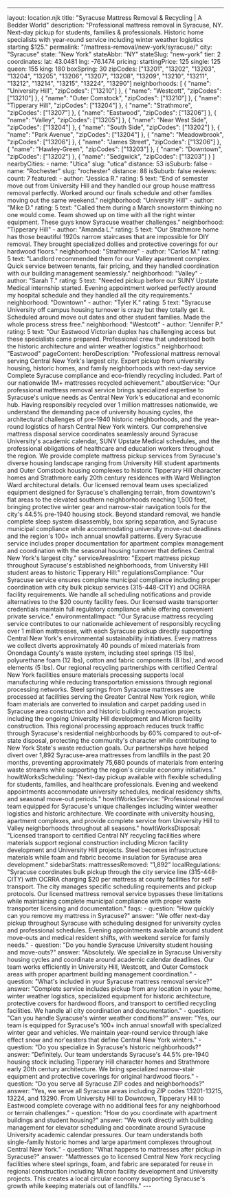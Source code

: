 ---
layout: location.njk
title: "Syracuse Mattress Removal & Recycling | A Bedder World"
description: "Professional mattress removal in Syracuse, NY. Next-day pickup for students, families & professionals. Historic home specialists with year-round service including winter weather logistics starting $125."
permalink: "/mattress-removal/new-york/syracuse/"
city: "Syracuse" state: "New York" stateAbbr: "NY" stateSlug: "new-york" tier: 2 coordinates: lat: 43.0481 lng: -76.1474 pricing: startingPrice: 125 single: 125 queen: 155 king: 180 boxSpring: 30 zipCodes: ["13201", "13202", "13203", "13204", "13205", "13206", "13207", "13208", "13209", "13210", "13211", "13212", "13214", "13215", "13224", "13290"] neighborhoods: [ { "name": "University Hill", "zipCodes": ["13210"] }, { "name": "Westcott", "zipCodes": ["13210"] }, { "name": "Outer Comstock", "zipCodes": ["13210"] }, { "name": "Tipperary Hill", "zipCodes": ["13204"] }, { "name": "Strathmore", "zipCodes": ["13207"] }, { "name": "Eastwood", "zipCodes": ["13206"] }, { "name": "Valley", "zipCodes": ["13205"] }, { "name": "Near West Side", "zipCodes": ["13204"] }, { "name": "South Side", "zipCodes": ["13202"] }, { "name": "Park Avenue", "zipCodes": ["13204"] }, { "name": "Meadowbrook", "zipCodes": ["13206"] }, { "name": "James Street", "zipCodes": ["13206"] }, { "name": "Hawley-Green", "zipCodes": ["13203"] }, { "name": "Downtown", "zipCodes": ["13202"] }, { "name": "Sedgwick", "zipCodes": ["13203"] } ] nearbyCities: - name: "Utica" slug: "utica" distance: 53 isSuburb: false - name: "Rochester" slug: "rochester" distance: 88 isSuburb: false reviews: count: 7 featured: - author: "Jessica R." rating: 5 text: "End of semester move out from University Hill and they handled our group house mattress removal perfectly. Worked around our finals schedule and other families moving out the same weekend." neighborhood: "University Hill" - author: "Mike D." rating: 5 text: "Called them during a March snowstorm thinking no one would come. Team showed up on time with all the right winter equipment. These guys know Syracuse weather challenges." neighborhood: "Tipperary Hill" - author: "Amanda L." rating: 5 text: "Our Strathmore home has those beautiful 1920s narrow staircases that are impossible for DIY removal. They brought specialized dollies and protective coverings for our hardwood floors." neighborhood: "Strathmore" - author: "Carlos M." rating: 5 text: "Landlord recommended them for our Valley apartment complex. Quick service between tenants, fair pricing, and they handled coordination with our building management seamlessly." neighborhood: "Valley" - author: "Sarah T." rating: 5 text: "Needed pickup before our SUNY Upstate Medical internship started. Evening appointment worked perfectly around my hospital schedule and they handled all the city requirements." neighborhood: "Downtown" - author: "Tyler K." rating: 5 text: "Syracuse University off campus housing turnover is crazy but they totally get it. Scheduled around move out dates and other student families. Made the whole process stress free." neighborhood: "Westcott" - author: "Jennifer P." rating: 5 text: "Our Eastwood Victorian duplex has challenging access but these specialists came prepared. Professional crew that understood both the historic architecture and winter weather logistics." neighborhood: "Eastwood" pageContent: heroDescription: "Professional mattress removal serving Central New York's largest city. Expert pickup from university housing, historic homes, and family neighborhoods with next-day service Complete Syracuse compliance and eco-friendly recycling included. Part of our nationwide 1M+ mattresses recycled achievement." aboutService: "Our professional mattress removal service brings specialized expertise to Syracuse's unique needs as Central New York's educational and economic hub. Having responsibly recycled over 1 million mattresses nationwide, we understand the demanding pace of university housing cycles, the architectural challenges of pre-1940 historic neighborhoods, and the year-round logistics of harsh Central New York winters. Our comprehensive mattress disposal service coordinates seamlessly around Syracuse University's academic calendar, SUNY Upstate Medical schedules, and the professional obligations of healthcare and education workers throughout the region. We provide complete mattress pickup services from Syracuse's diverse housing landscape ranging from University Hill student apartments and Outer Comstock housing complexes to historic Tipperary Hill character homes and Strathmore early 20th century residences with Ward Wellington Ward architectural details. Our licensed removal team uses specialized equipment designed for Syracuse's challenging terrain, from downtown's flat areas to the elevated southern neighborhoods reaching 1,500 feet, bringing protective winter gear and narrow-stair navigation tools for the city's 44.5% pre-1940 housing stock. Beyond standard removal, we handle complete sleep system disassembly, box spring separation, and Syracuse municipal compliance while accommodating university move-out deadlines and the region's 100+ inch annual snowfall patterns. Every Syracuse service includes proper documentation for apartment complex management and coordination with the seasonal housing turnover that defines Central New York's largest city." serviceAreasIntro: "Expert mattress pickup throughout Syracuse's established neighborhoods, from University Hill student areas to historic Tipperary Hill:" regulationsCompliance: "Our Syracuse service ensures complete municipal compliance including proper coordination with city bulk pickup services (315-448-CITY) and OCRRA facility requirements. We handle all scheduling notifications and provide alternatives to the $20 county facility fees. Our licensed waste transporter credentials maintain full regulatory compliance while offering convenient private service." environmentalImpact: "Our Syracuse mattress recycling service contributes to our nationwide achievement of responsibly recycling over 1 million mattresses, with each Syracuse pickup directly supporting Central New York's environmental sustainability initiatives. Every mattress we collect diverts approximately 40 pounds of mixed materials from Onondaga County's waste system, including steel springs (15 lbs), polyurethane foam (12 lbs), cotton and fabric components (8 lbs), and wood elements (5 lbs). Our regional recycling partnerships with certified Central New York facilities ensure materials processing supports local manufacturing while reducing transportation emissions through regional processing networks. Steel springs from Syracuse mattresses are processed at facilities serving the Greater Central New York region, while foam materials are converted to insulation and carpet padding used in Syracuse area construction and historic building renovation projects including the ongoing University Hill development and Micron facility construction. This regional processing approach reduces truck traffic through Syracuse's residential neighborhoods by 60% compared to out-of-state disposal, protecting the community's character while contributing to New York State's waste reduction goals. Our partnerships have helped divert over 1,892 Syracuse-area mattresses from landfills in the past 20 months, preventing approximately 75,680 pounds of materials from entering waste streams while supporting the region's circular economy initiatives." howItWorksScheduling: "Next-day pickup available with flexible scheduling for students, families, and healthcare professionals. Evening and weekend appointments accommodate university schedules, medical residency shifts, and seasonal move-out periods." howItWorksService: "Professional removal team equipped for Syracuse's unique challenges including winter weather logistics and historic architecture. We coordinate with university housing, apartment complexes, and provide complete service from University Hill to Valley neighborhoods throughout all seasons." howItWorksDisposal: "Licensed transport to certified Central NY recycling facilities where materials support regional construction including Micron facility development and University Hill projects. Steel becomes infrastructure materials while foam and fabric become insulation for Syracuse area development." sidebarStats: mattressesRemoved: "1,892" localRegulations: "Syracuse coordinates bulk pickup through the city service line (315-448-CITY) with OCRRA charging $20 per mattress at county facilities for self-transport. The city manages specific scheduling requirements and pickup protocols. Our licensed mattress removal service bypasses these limitations while maintaining complete municipal compliance with proper waste transporter licensing and documentation." faqs: - question: "How quickly can you remove my mattress in Syracuse?" answer: "We offer next-day pickup throughout Syracuse with scheduling designed for university cycles and professional schedules. Evening appointments available around student move-outs and medical resident shifts, with weekend service for family needs." - question: "Do you handle Syracuse University student housing and move-outs?" answer: "Absolutely. We specialize in Syracuse University housing cycles and coordinate around academic calendar deadlines. Our team works efficiently in University Hill, Westcott, and Outer Comstock areas with proper apartment building management coordination." - question: "What's included in your Syracuse mattress removal service?" answer: "Complete service includes pickup from any location in your home, winter weather logistics, specialized equipment for historic architecture, protective covers for hardwood floors, and transport to certified recycling facilities. We handle all city coordination and documentation." - question: "Can you handle Syracuse's winter weather conditions?" answer: "Yes, our team is equipped for Syracuse's 100+ inch annual snowfall with specialized winter gear and vehicles. We maintain year-round service through lake effect snow and nor'easters that define Central New York winters." - question: "Do you specialize in Syracuse's historic neighborhoods?" answer: "Definitely. Our team understands Syracuse's 44.5% pre-1940 housing stock including Tipperary Hill character homes and Strathmore early 20th century architecture. We bring specialized narrow-stair equipment and protective coverings for original hardwood floors." - question: "Do you serve all Syracuse ZIP codes and neighborhoods?" answer: "Yes, we serve all Syracuse areas including ZIP codes 13201-13215, 13224, and 13290. From University Hill to Downtown, Tipperary Hill to Eastwood complete coverage with no additional fees for any neighborhood or terrain challenges." - question: "How do you coordinate with apartment buildings and student housing?" answer: "We work directly with building management for elevator scheduling and coordinate around Syracuse University academic calendar pressures. Our team understands both single-family historic homes and large apartment complexes throughout Central New York." - question: "What happens to mattresses after pickup in Syracuse?" answer: "Mattresses go to licensed Central New York recycling facilities where steel springs, foam, and fabric are separated for reuse in regional construction including Micron facility development and University projects. This creates a local circular economy supporting Syracuse's growth while keeping materials out of landfills." ---